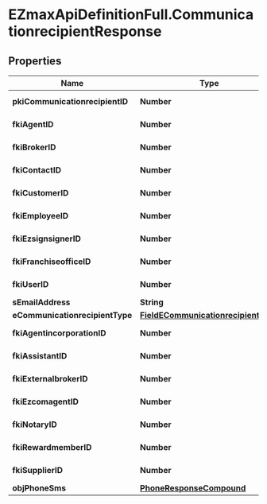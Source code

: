 # EZmaxApiDefinitionFull.CommunicationrecipientResponse

## Properties

Name | Type | Description | Notes
------------ | ------------- | ------------- | -------------
**pkiCommunicationrecipientID** | **Number** | The unique ID of the Communicationrecipient. | 
**fkiAgentID** | **Number** | The unique ID of the Agent. | [optional] 
**fkiBrokerID** | **Number** | The unique ID of the Broker. | [optional] 
**fkiContactID** | **Number** | The unique ID of the Contact | [optional] 
**fkiCustomerID** | **Number** | The unique ID of the Customer. | [optional] 
**fkiEmployeeID** | **Number** | The unique ID of the Employee. | [optional] 
**fkiEzsignsignerID** | **Number** | The unique ID of the Ezsignsigner | [optional] 
**fkiFranchiseofficeID** | **Number** | The unique ID of the Franchisereoffice | [optional] 
**fkiUserID** | **Number** | The unique ID of the User | [optional] 
**sEmailAddress** | **String** | The email address. | [optional] 
**eCommunicationrecipientType** | [**FieldECommunicationrecipientType**](FieldECommunicationrecipientType.md) |  | [optional] 
**fkiAgentincorporationID** | **Number** | The unique ID of the Agentincorporation. | [optional] 
**fkiAssistantID** | **Number** | The unique ID of the Assistant. | [optional] 
**fkiExternalbrokerID** | **Number** | The unique ID of the Externalbroker. | [optional] 
**fkiEzcomagentID** | **Number** | The unique ID of the Ezcomagent. | [optional] 
**fkiNotaryID** | **Number** | The unique ID of the Notary. | [optional] 
**fkiRewardmemberID** | **Number** | The unique ID of the Rewardmember. | [optional] 
**fkiSupplierID** | **Number** | The unique ID of the Supplier. | [optional] 
**objPhoneSms** | [**PhoneResponseCompound**](PhoneResponseCompound.md) |  | [optional] 


